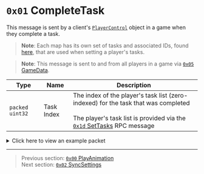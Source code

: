 # `0x01` CompleteTask

This message is sent by a client's [`PlayerControl`](../05_innernetobject_types/04_playercontrol.md) object in a game when they complete a task.

> **Note**: Each map has its own set of tasks and associated IDs, found [here](../07_miscellaneous/04_map_specific_ids_for_vents_and_tasks.md), that are used when setting a player's tasks.

> **Note**: This message is sent to and from all players in a game via [`0x05` GameData](../02_root_message_types/05_gamedata.md).

| Type | Name | Description |
| --- | --- | --- |
| `packed uint32` | Task Index | The index of the player's task list (zero-indexed) for the task that was completed<br><br>The player's task list is provided via the [`0x1d` SetTasks](29_settasks.md) RPC message |

<details>
    <summary>Click here to view an example packet</summary>

```
01              # Reliable packet
0184            # Nonce
0b0005          # Hazel message (tag of 0x05 = GameData)
    d3503f8a    # Game ID: -1975562029 (REDSUS)
    040002      # Hazel message (tag of 0x02 = RPC)
        d401    # Sender (PlayerControl) Net ID: 212
        01      # RPC Call ID: 1 (CompleteTask)
        02      # Task Index: 2 (the player's 3rd task)
```
</details>

---

> Previous section: [`0x00` PlayAnimation](00_playanimation.md)<br>
> Next section: [`0x02` SyncSettings](02_syncsettings.md)
